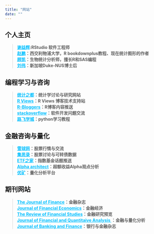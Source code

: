 ```yaml
---
title: "网站"
date: ""
---
```


## 个人主页

> **<a href="https://yihui.org/" style="color:#00BFFF;">谢益辉</a>:RStudio 软件工程师** <br>
**<a href="https://pzhao.org/" style="color:#00BFFF;">赵鹏</a>：西交利物浦大学，R bookdownplus教程、现在统计图形的作者**<br>
**<a href="https://bioinfo-scrounger.com/" style="color:#00BFFF;">顾凯</a>：生物统计分析师，擅长R和SAS编程**<br>
**<a href="https://weiliu.netlify.app/" style="color:#00BFFF;">刘伟</a>：新加坡Duke-NUS博士后**



## 编程学习与咨询

> **<a href="https://cosx.org//" style="color:#00BFFF;">统计之都</a>：统计学讨论与研究网站**<br>
**<a href="https://rviews.rstudio.com/" style="color:#00BFFF;">R Views</a>：R Views 博客技术支持站**<br>
**<a href="https://rviews.rstudio.com/" style="color:#00BFFF;">R-Bloggers</a>：R博客内容推送**<br>
**<a href="https://www.r-bloggers.com/" style="color:#00BFFF;">stackoverflow</a>：软件开发问题交流**<br>
**<a href="http://www.byhy.net/" style="color:#00BFFF;">路飞学城</a>：python学习教程**


## 金融咨询与量化

> **<a href="https://xueqiu.com/" style="color:#00BFFF;">雪球网</a>：股票行情与交流**<br>
**<a href="https://www.jisilu.cn/" style="color:#00BFFF;">集思录</a>：股票讨论与可转债数据**<br>
**<a href="http://www.etf.group/" style="color:#00BFFF;">ETF之家</a>：指数基金话题推送**<br>
**<a href="https://alphaarchitect.com/category/architect-academic-insights/factor-investing/momentum-investing/" style="color:#00BFFF;">Alpha architect</a>：超额收益Alpha观点分析**<br>
**<a href="https://www.joinquant.com/" style="color:#00BFFF;">优矿</a>：量化分析平台**


## 期刊网站

> **<a href="https://onlinelibrary.wiley.com/journal/15406261" style="color:#00BFFF;">The Journal of Finance</a>：金融杂志**<br>
**<a href="https://www.sciencedirect.com/journal/journal-of-financial-economics" style="color:#00BFFF;">Journal of Financial Economics</a>：金融经济**<br>
**<a href="https://academic.oup.com/rfs/issue" style="color:#00BFFF;">The Review of Financial Studies</a>：金融研究预览**<br>
**<a href="https://www.cambridge.org/core/journals/journal-of-financial-and-quantitative-analysis/latest-issue" style="color:#00BFFF;">Journal of Financial and Quantitaive Analysis </a>：金融与量化分析**<br>
**<a href="https://www.sciencedirect.com/journal/journal-of-banking-and-finance" style="color:#00BFFF;">Journal of Banking and Finance</a>：银行与金融杂志**